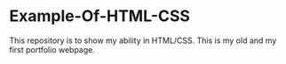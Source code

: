 # Example-Of-HTML-CSS
This repository is to show my ability in HTML/CSS. This is my old and my first portfolio webpage.

